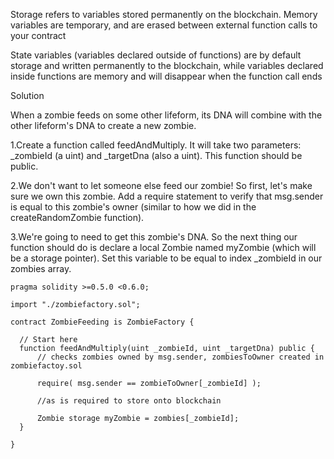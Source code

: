 Storage refers to variables stored permanently on the blockchain. Memory variables are temporary, and are erased between external function calls to your contract

State variables (variables declared outside of functions) are by default storage and written permanently to the blockchain, while variables declared inside functions are memory and will disappear when the function call ends

Solution

When a zombie feeds on some other lifeform, its DNA will combine with the other lifeform's DNA to create a new zombie.

1.Create a function called feedAndMultiply. It will take two parameters: _zombieId (a uint) and _targetDna (also a uint). This function should be public.

2.We don't want to let someone else feed our zombie! So first, let's make sure we own this zombie. Add a require statement to verify that msg.sender is equal to this zombie's owner (similar to how we did in the createRandomZombie function).

3.We're going to need to get this zombie's DNA. So the next thing our function should do is declare a local Zombie named myZombie (which will be a storage pointer). Set this variable to be equal to index _zombieId in our zombies array.


```
pragma solidity >=0.5.0 <0.6.0;

import "./zombiefactory.sol";

contract ZombieFeeding is ZombieFactory {

  // Start here
  function feedAndMultiply(uint _zombieId, uint _targetDna) public {
      // checks zombies owned by msg.sender, zombiesToOwner created in zombiefactoy.sol

      require( msg.sender == zombieToOwner[_zombieId] );

      //as is required to store onto blockchain

      Zombie storage myZombie = zombies[_zombieId];
  }

}
```
